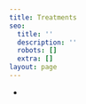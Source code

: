```yaml
---
title: Treatments
seo:
  title: ''
  description: ''
  robots: []
  extra: []
layout: page
---
```

*
